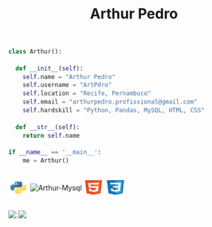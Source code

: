 <h1 align="center">
  <b>Arthur Pedro</b>
</h1>

<br>

```python
class Arthur():
    
  def __init__(self):
    self.name = "Arthur Pedro"
    self.username = "ArtPdro"
    self.location = "Recife, Pernambuco"
    self.email = "arthurpedro.profissional@gmail.com"
    self.hardskill = "Python, Pandas, MySQL, HTML, CSS"
  
  def __str__(self):
    return self.name

if __name__ == '__main__':
    me = Arthur()
```
<div style="display: inline_block"><br>
  <img align="center" alt="Arthur-Python" height="30" width="40" src="https://raw.githubusercontent.com/devicons/devicon/master/icons/python/python-original.svg">
  <img align="center" alt="Arthur-Mysql" height="30" width="40" src="https://cdn.jsdelivr.net/gh/devicons/devicon@latest/icons/mysql/mysql-original.svg">
  <img align="center" alt="Arthur-HTML" height="30" width="40" src="https://raw.githubusercontent.com/devicons/devicon/master/icons/html5/html5-original.svg">
  <img align="center" alt="Arthur-CSS" height="30" width="40" src="https://raw.githubusercontent.com/devicons/devicon/master/icons/css3/css3-original.svg">
</div>

<br/>
<p align="left">
  <img width="49.5%" src="https://github-readme-stats.vercel.app/api?username=Artpdro&show_icons=true&theme=prussian&hide_border=true" />
    <img width="49.5%" src="https://github-readme-streak-stats.herokuapp.com/?user=Artpdro&theme=prussian&hide_border=true" />
</p>
<br>
